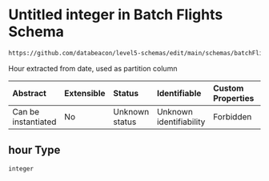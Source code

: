# Untitled integer in Batch Flights Schema

```txt
https://github.com/databeacon/level5-schemas/edit/main/schemas/batchFlights.schema.json#/properties/hour
```

Hour extracted from date, used as partition column

| Abstract            | Extensible | Status         | Identifiable            | Custom Properties | Additional Properties | Access Restrictions | Defined In                                                                              |
| :------------------ | :--------- | :------------- | :---------------------- | :---------------- | :-------------------- | :------------------ | :-------------------------------------------------------------------------------------- |
| Can be instantiated | No         | Unknown status | Unknown identifiability | Forbidden         | Allowed               | none                | [batchFlights.schema.json\*](../../out/batchFlights.schema.json "open original schema") |

## hour Type

`integer`
